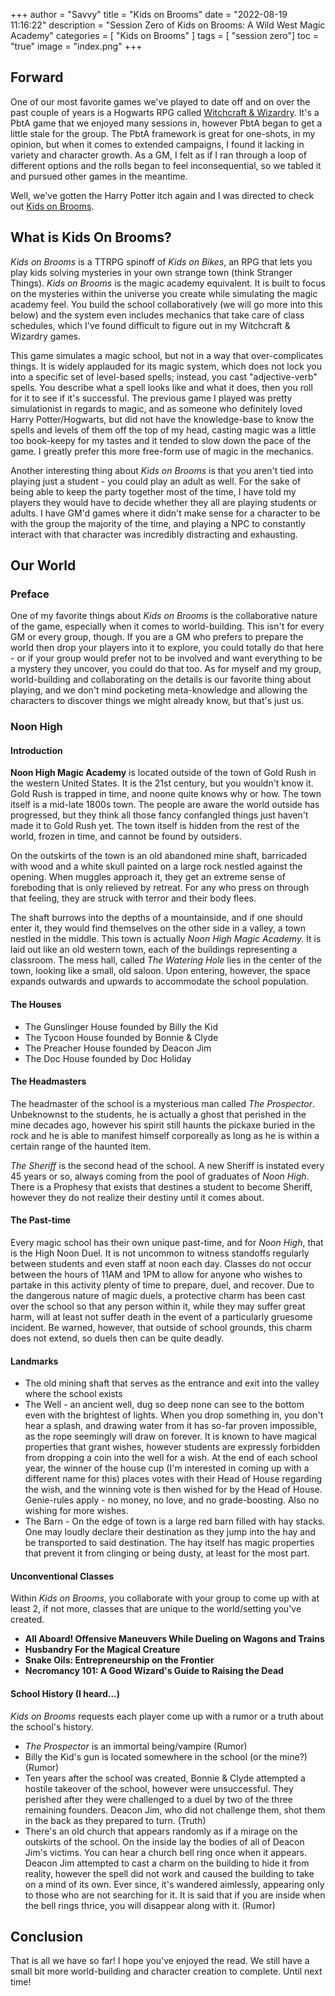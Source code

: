 +++
author = "Savvy"
title = "Kids on Brooms"
date = "2022-08-19 11:16:22"
description = "Session Zero of Kids on Brooms:  A Wild West Magic Academy"
categories = [
"Kids on Brooms"
]
tags = [
"session zero"]
toc = "true"
image = "index.png"
+++

## Forward
One of our most favorite games we've played to date off and on over the past couple of years is a Hogwarts RPG called [Witchcraft & Wizardry](https://www.tablestory.tv/waw/). It's a PbtA game that we enjoyed many sessions in, however PbtA began to get a little stale for the group. The PbtA framework is great for one-shots, in my opinion, but when it comes to extended campaigns, I found it lacking in variety and character growth. As a GM, I felt as if I ran through a loop of different options and the rolls began to feel inconsequential, so we tabled it and pursued other games in the meantime.

Well, we've gotten the Harry Potter itch again and I was directed to check out [Kids on Brooms](https://renegadegamestudios.com/kids-on-brooms/).

##  What is Kids On Brooms?
*Kids on Brooms* is a TTRPG  spinoff of *Kids on Bikes*, an RPG that lets you play kids solving mysteries in your own strange town (think Stranger Things). *Kids on Brooms* is the magic academy equivalent. It is built to focus on the mysteries within the universe you create while simulating the magic academy feel. You build the school collaboratively (we will go more into this below) and the system even includes mechanics that take care of class schedules, which I've found difficult to figure out in my Witchcraft & Wizardry games.

This game simulates a magic school, but not in a way that over-complicates things. It is widely applauded for its magic system, which does not lock you into a specific set of level-based spells; instead, you cast "adjective-verb" spells. You describe what a spell looks like and what it does, then you roll for it to see if it's successful. The previous game I played was pretty simulationist in regards to magic, and as someone who definitely loved Harry Potter/Hogwarts, but did not have the knowledge-base to know the spells and levels of them off the top of my head, casting magic was a little too book-keepy for my tastes and it tended to slow down the pace of the game. I greatly prefer this more free-form use of magic in the mechanics.

Another interesting thing about *Kids on Brooms* is that you aren't tied into playing just a student - you could play an adult as well. For the sake of being able to keep the party together most of the time, I have told my players they would have to decide whether they all are playing students or adults. I have GM'd games where it didn't make sense for a character to be with the group the majority of the time, and playing a NPC to constantly interact with that character was incredibly distracting and exhausting.

## Our World
### Preface
One of my favorite things about *Kids on Brooms* is the collaborative nature of the game, especially when it comes to world-building. This isn't for every GM or every group, though. If you are a GM who prefers to prepare the world then drop your players into it to explore, you could totally do that here - or if your group would prefer not to be involved and want everything to be a mystery they uncover, you could do that too. As for myself and my group, world-building and collaborating on the details is our favorite thing about playing, and we don't mind pocketing meta-knowledge and allowing the characters to discover things we might already know, but that's just us.

### Noon High
#### Introduction
**Noon High Magic Academy** is located outside of the town of Gold Rush in the western United States. It is the 21st century, but you wouldn't know it. Gold Rush is trapped in time, and noone quite knows why or how. The town itself is a mid-late 1800s town. The people are aware the world outside has progressed, but they think all those fancy confangled things just haven't made it to Gold Rush yet. The town itself is hidden from the rest of the world, frozen in time, and cannot be found by outsiders.

On the outskirts of the town is an old abandoned mine shaft, barricaded with wood and a white skull painted on a large rock nestled against the opening. When muggles approach it, they get an extreme sense of foreboding that is only relieved by retreat. For any who press on through that feeling, they are struck with terror and their body flees.

The shaft burrows into the depths of a mountainside, and if one should enter it, they would find themselves on the other side in a valley, a town nestled in the middle. This town is actually *Noon High Magic Academy.* It is laid out like an old western town, each of the buildings representing a classroom. The mess hall, called *The Watering Hole* lies in the center of the town, looking like a small, old saloon. Upon entering, however, the space expands outwards and upwards to accommodate the school population.

#### The Houses
- The Gunslinger House founded by Billy the Kid
- The Tycoon House founded by Bonnie & Clyde
- The Preacher House founded by Deacon Jim
- The Doc House founded by Doc Holiday

#### The Headmasters
The headmaster of the school is a mysterious man called *The Prospector*. Unbeknownst to the students, he is actually a ghost that perished in the mine decades ago, however his spirit still haunts the pickaxe buried in the rock and he is able to manifest himself corporeally as long as he is within a certain range of the haunted item. 

*The Sheriff* is the second head of the school. A new Sheriff is instated every 45 years or so, always coming from the pool of graduates of *Noon High*. There is a Prophesy that exists that destines a student to become Sheriff, however they do not realize their destiny until it comes about.

#### The Past-time
Every magic school has their own unique past-time, and for *Noon High*, that is the High Noon Duel. It is not uncommon to witness standoffs regularly between students and even staff at noon each day. Classes do not occur between the hours of 11AM and 1PM to allow for anyone who wishes to partake in this activity plenty of time to prepare, duel, and recover. Due to the dangerous nature of magic duels, a protective charm has been cast over the school so that any person within it, while they may suffer great harm, will at least not suffer death in the event of a particularly gruesome incident. Be warned, however, that outside of school grounds, this charm does not extend, so duels then can be quite deadly.

#### Landmarks
- The old mining shaft that serves as the entrance and exit into the valley where the school exists
- The Well - an ancient well, dug so deep none can see to the bottom even with the brightest of lights. When you drop something in, you don't hear a splash, and drawing water from it has so-far proven impossible, as the rope seemingly will draw on forever. It is known to have magical properties that grant wishes, however students are expressly forbidden from dropping a coin into the well for a wish. At the end of each school year, the winner of the house cup (I'm interested in coming up with a different name for this) places votes with their Head of House regarding the wish, and the winning vote is then wished for by the Head of House. Genie-rules apply - no money, no love, and no grade-boosting. Also no wishing for more wishes.
- The Barn - On the edge of town is a large red barn filled with hay stacks. One may loudly declare their destination as they jump into the hay and be transported to said destination. The hay itself has magic properties that prevent it from clinging or being dusty, at least for the most part.

#### Unconventional Classes
Within *Kids on Brooms*, you collaborate with your group to come up with at least 2, if not more, classes that are unique to the world/setting you've created.
- **All Aboard! Offensive Maneuvers While Dueling on Wagons and Trains**
- **Husbandry For the Magical Creature**
- **Snake Oils:  Entrepreneurship on the Frontier**
- **Necromancy 101: A Good Wizard's Guide to Raising the Dead**

#### School History (I heard...)
*Kids on Brooms* requests each player come up with a rumor or a truth about the school's history.
- *The Prospector* is an immortal being/vampire (Rumor)
- Billy the Kid's gun is located somewhere in the school (or the mine?) (Rumor)
- Ten years after the school was created, Bonnie & Clyde attempted a hostile takeover of the school, however were unsuccessful. They perished after they were challenged to a duel by two of the three remaining founders. Deacon Jim, who did not challenge them, shot them in the back as they prepared to turn. (Truth)
- There's an old church that appears randomly as if a mirage on the outskirts of the school. On the inside lay the bodies of all of Deacon Jim's victims. You can hear a church bell ring once when it appears. Deacon Jim attempted to cast a charm on the building to hide it from reality, however the spell did not work and caused the building to take on a mind of its own. Ever since, it's wandered aimlessly, appearing only to those who are not searching for it. It is said that if you are inside when the bell rings thrice, you will disappear along with it. (Rumor)

## Conclusion
That is all we have so far! I hope you've enjoyed the read. We still have a small bit more world-building and character creation to complete. Until next time!
